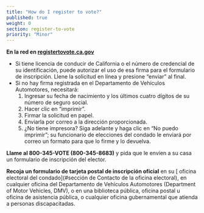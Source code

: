 ```yaml
---
title: "How do I register to vote?"
published: true
weight: 0
section: register-to-vote
priority: "Minor"
---
```

**En la red en [registertovote.ca.gov](http://registertovote.ca.gov//)**

- Si tiene licencia de conducir de California o el número de credencial de su identificación, puede autorizar el uso de esa firma para el formulario de inscripción.  Llene la solicitud en línea y presione “enviar” al final.  
- Si no hay firma registrada en el Departamento de Vehículos Automotores, necesitará:  
	1. Ingresar su fecha de nacimiento y los últimos cuatro dígitos de su número de seguro social.  
	2. Hacer clic en “imprimir”.  
	3. Firmar la solicitud en papel.  
  4. Enviarla por correo a la dirección proporcionada.  
  5. ¿No tiene impresora? Siga adelante y haga clic en “No puedo imprimir”; su funcionario de elecciones del condado le enviará por correo un formato para que lo firme y lo devuelva.  

**Llame al 800-345-VOTE (800-345-8683)** y pida que le envíen a su casa un formulario de inscripción del elector.  

**Recoja un formulario de tarjeta postal de inscripción oficial** en su [	oficina electoral del condado](#sección de Contacto de la oficina electoral), en cualquier oficina del Departamento de Vehículos Automotores (Department of Motor Vehicles, DMV), o en una biblioteca pública, oficina postal u oficina de 	 asistencia pública, o cualquier oficina gubernamental que atienda a personas discapacitadas.
